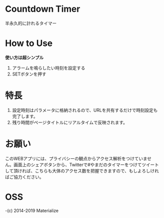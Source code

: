 # Countdown Timer
半永久的に計れるタイマー  
# How to Use
**使い方は超シンプル**
1. アラームを鳴らしたい時刻を設定する
1. SETボタンを押す  
# 特長
1. 設定時刻はパラメータに格納されるので、URLを共有するだけで時刻設定も完了します。
1. 残り時間がページタイトルにリアルタイムで反映されます。
# お願い
このWEBアプリには、プライバシーの観点からアクセス解析をつけていません。画面上のシェアボタンから、Twitterで#やまだのタイマーをつけてツイートして頂ければ、こちらも大体のアクセス数を把握できますので、もしよろしければご協力ください。
# OSS
-(c) 2014-2019 Materialize
